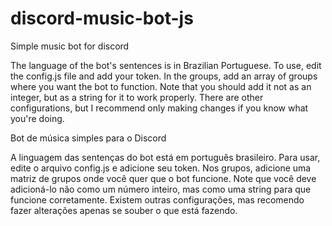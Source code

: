 # discord-music-bot-js
Simple music bot for discord

The language of the bot's sentences is in Brazilian Portuguese.
To use, edit the config.js file and add your token. In the groups, add an array of groups where you want the bot to function. Note that you should add it not as an integer, but as a string for it to work properly.
There are other configurations, but I recommend only making changes if you know what you're doing.

Bot de música simples para o Discord

A linguagem das sentenças do bot está em português brasileiro. 
Para usar, edite o arquivo config.js e adicione seu token. Nos grupos, adicione uma matriz de grupos onde você quer que o bot funcione. Note que você deve adicioná-lo não como um número inteiro, mas como uma string para que funcione corretamente. 
Existem outras configurações, mas recomendo fazer alterações apenas se souber o que está fazendo.
